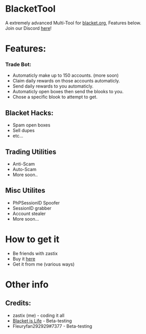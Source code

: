 # BlacketTool
A extremely advanced Multi-Tool for [blacket.org](https://beta.blacket.org/), Features below.<br>
Join our Discord [here](https://discord.gg/xxBtqPHSjW)!
# Features:
### Trade Bot:
- Automaticly make up to 150 accounts. (more soon)
- Claim daily rewards on those accounts automaticly.
- Send daily rewards to you automaticly.
- Automaticly open boxes then send the blooks to you.
- Chose a specific blook to attempt to get.
## Blacket Hacks:
- Spam open boxes
- Sell dupes
- etc...
## Trading Utilities
- Anti-Scam
- Auto-Scam
- More soon..
## Misc Utilites
- PhPSessionID Spoofer
- SessionID grabber
- Account stealer
- More soon...
# How to get it
- Be friends with zastix
- Buy it [here](https://discord.gg/xxBtqPHSjW)
- Get it from me (various ways)
# Other info
## Credits:
- zastix (me) - coding it all <!-- LMFAO -->
- [Blacket is Life](https://www.youtube.com/channel/UC_NHqSmXMtvzrA99euVvr9w) - Beta-testing
- Fleuryfan292929#7377 - Beta-testing
